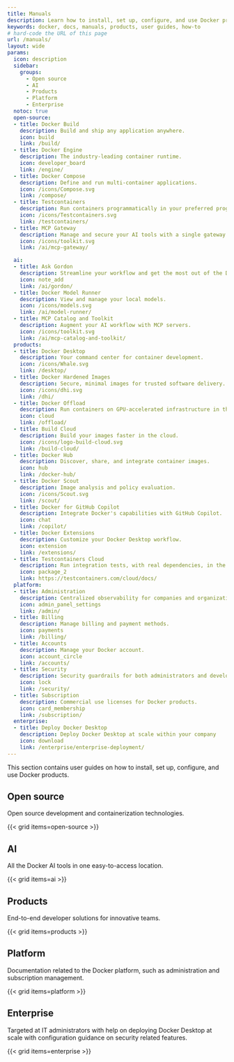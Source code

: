 ```yaml
---
title: Manuals
description: Learn how to install, set up, configure, and use Docker products with this collection of user guides
keywords: docker, docs, manuals, products, user guides, how-to
# hard-code the URL of this page
url: /manuals/
layout: wide
params:
  icon: description
  sidebar:
    groups:
      - Open source
      - AI
      - Products
      - Platform
      - Enterprise
  notoc: true
  open-source:
  - title: Docker Build
    description: Build and ship any application anywhere.
    icon: build
    link: /build/
  - title: Docker Engine
    description: The industry-leading container runtime.
    icon: developer_board
    link: /engine/
  - title: Docker Compose
    description: Define and run multi-container applications.
    icon: /icons/Compose.svg
    link: /compose/
  - title: Testcontainers
    description: Run containers programmatically in your preferred programming language.
    icon: /icons/Testcontainers.svg
    link: /testcontainers/
  - title: MCP Gateway
    description: Manage and secure your AI tools with a single gateway.
    icon: /icons/toolkit.svg
    link: /ai/mcp-gateway/

  ai:
  - title: Ask Gordon
    description: Streamline your workflow and get the most out of the Docker ecosystem with your personal AI assistant.
    icon: note_add
    link: /ai/gordon/
  - title: Docker Model Runner
    description: View and manage your local models.
    icon: /icons/models.svg
    link: /ai/model-runner/
  - title: MCP Catalog and Toolkit
    description: Augment your AI workflow with MCP servers.
    icon: /icons/toolkit.svg
    link: /ai/mcp-catalog-and-toolkit/
  products:
  - title: Docker Desktop
    description: Your command center for container development.
    icon: /icons/Whale.svg
    link: /desktop/
  - title: Docker Hardened Images
    description: Secure, minimal images for trusted software delivery.
    icon: /icons/dhi.svg
    link: /dhi/
  - title: Docker Offload
    description: Run containers on GPU-accelerated infrastructure in the cloud.
    icon: cloud
    link: /offload/
  - title: Build Cloud
    description: Build your images faster in the cloud.
    icon: /icons/logo-build-cloud.svg
    link: /build-cloud/
  - title: Docker Hub
    description: Discover, share, and integrate container images.
    icon: hub
    link: /docker-hub/
  - title: Docker Scout
    description: Image analysis and policy evaluation.
    icon: /icons/Scout.svg
    link: /scout/
  - title: Docker for GitHub Copilot
    description: Integrate Docker's capabilities with GitHub Copilot.
    icon: chat
    link: /copilot/
  - title: Docker Extensions
    description: Customize your Docker Desktop workflow.
    icon: extension
    link: /extensions/
  - title: Testcontainers Cloud
    description: Run integration tests, with real dependencies, in the cloud.
    icon: package_2
    link: https://testcontainers.com/cloud/docs/
  platform:
  - title: Administration
    description: Centralized observability for companies and organizations.
    icon: admin_panel_settings
    link: /admin/
  - title: Billing
    description: Manage billing and payment methods.
    icon: payments
    link: /billing/
  - title: Accounts
    description: Manage your Docker account.
    icon: account_circle
    link: /accounts/
  - title: Security
    description: Security guardrails for both administrators and developers.
    icon: lock
    link: /security/
  - title: Subscription
    description: Commercial use licenses for Docker products.
    icon: card_membership
    link: /subscription/
  enterprise:
  - title: Deploy Docker Desktop
    description: Deploy Docker Desktop at scale within your company
    icon: download
    link: /enterprise/enterprise-deployment/
---
```


This section contains user guides on how to install, set up, configure, and use
Docker products.

## Open source

Open source development and containerization technologies.

{{< grid items=open-source >}}

## AI

All the Docker AI tools in one easy-to-access location.

{{< grid items=ai >}}

## Products

End-to-end developer solutions for innovative teams.

{{< grid items=products >}}

## Platform

Documentation related to the Docker platform, such as administration and
subscription management.

{{< grid items=platform >}}

## Enterprise

Targeted at IT administrators with help on deploying Docker Desktop at scale with configuration guidance on security related features.

{{< grid items=enterprise >}}
